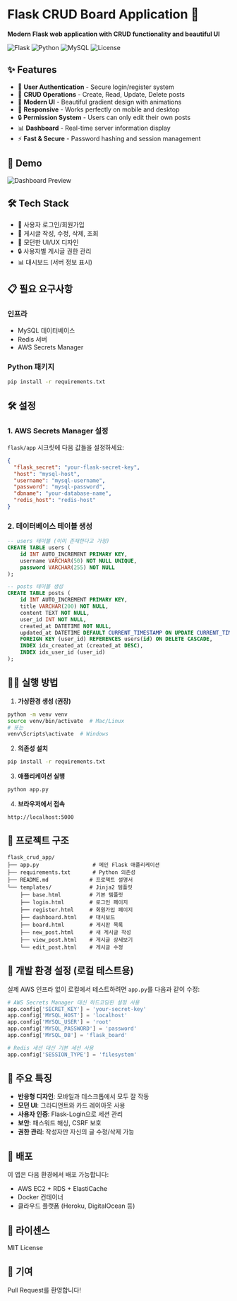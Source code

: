 # Flask CRUD Board Application 🚀

**Modern Flask web application with CRUD functionality and beautiful UI**

![Flask](https://img.shields.io/badge/Flask-2.3.3-green?style=flat-square&logo=flask)
![Python](https://img.shields.io/badge/Python-3.8+-blue?style=flat-square&logo=python)
![MySQL](https://img.shields.io/badge/MySQL-8.0+-orange?style=flat-square&logo=mysql)
![License](https://img.shields.io/badge/License-MIT-yellow?style=flat-square)

## ✨ Features

- 🔐 **User Authentication** - Secure login/register system
- 📝 **CRUD Operations** - Create, Read, Update, Delete posts
- 🎨 **Modern UI** - Beautiful gradient design with animations
- 📱 **Responsive** - Works perfectly on mobile and desktop
- 🔒 **Permission System** - Users can only edit their own posts
- 📊 **Dashboard** - Real-time server information display
- ⚡ **Fast & Secure** - Password hashing and session management

## 🎯 Demo

![Dashboard Preview](https://via.placeholder.com/800x400/667eea/white?text=Flask+CRUD+Board+Dashboard)

## 🛠️ Tech Stack

- 🔐 사용자 로그인/회원가입
- 📝 게시글 작성, 수정, 삭제, 조회
- 🎨 모던한 UI/UX 디자인
- 🔒 사용자별 게시글 권한 관리
- 📊 대시보드 (서버 정보 표시)

## 📋 필요 요구사항

### 인프라
- MySQL 데이터베이스
- Redis 서버
- AWS Secrets Manager

### Python 패키지
```bash
pip install -r requirements.txt
```

## 🛠️ 설정

### 1. AWS Secrets Manager 설정

`flask/app` 시크릿에 다음 값들을 설정하세요:

```json
{
  "flask_secret": "your-flask-secret-key",
  "host": "mysql-host",
  "username": "mysql-username", 
  "password": "mysql-password",
  "dbname": "your-database-name",
  "redis_host": "redis-host"
}
```

### 2. 데이터베이스 테이블 생성

```sql
-- users 테이블 (이미 존재한다고 가정)
CREATE TABLE users (
    id INT AUTO_INCREMENT PRIMARY KEY,
    username VARCHAR(50) NOT NULL UNIQUE,
    password VARCHAR(255) NOT NULL
);

-- posts 테이블 생성
CREATE TABLE posts (
    id INT AUTO_INCREMENT PRIMARY KEY,
    title VARCHAR(200) NOT NULL,
    content TEXT NOT NULL,
    user_id INT NOT NULL,
    created_at DATETIME NOT NULL,
    updated_at DATETIME DEFAULT CURRENT_TIMESTAMP ON UPDATE CURRENT_TIMESTAMP,
    FOREIGN KEY (user_id) REFERENCES users(id) ON DELETE CASCADE,
    INDEX idx_created_at (created_at DESC),
    INDEX idx_user_id (user_id)
);
```

## 🏃‍♂️ 실행 방법

1. **가상환경 생성 (권장)**
```bash
python -m venv venv
source venv/bin/activate  # Mac/Linux
# 또는
venv\Scripts\activate  # Windows
```

2. **의존성 설치**
```bash
pip install -r requirements.txt
```

3. **애플리케이션 실행**
```bash
python app.py
```

4. **브라우저에서 접속**
```
http://localhost:5000
```

## 📁 프로젝트 구조

```
flask_crud_app/
├── app.py                 # 메인 Flask 애플리케이션
├── requirements.txt       # Python 의존성
├── README.md             # 프로젝트 설명서
└── templates/            # Jinja2 템플릿
    ├── base.html         # 기본 템플릿
    ├── login.html        # 로그인 페이지
    ├── register.html     # 회원가입 페이지
    ├── dashboard.html    # 대시보드
    ├── board.html        # 게시판 목록
    ├── new_post.html     # 새 게시글 작성
    ├── view_post.html    # 게시글 상세보기
    └── edit_post.html    # 게시글 수정
```

## 🔧 개발 환경 설정 (로컬 테스트용)

실제 AWS 인프라 없이 로컬에서 테스트하려면 `app.py`를 다음과 같이 수정:

```python
# AWS Secrets Manager 대신 하드코딩된 설정 사용
app.config['SECRET_KEY'] = 'your-secret-key'
app.config['MYSQL_HOST'] = 'localhost'
app.config['MYSQL_USER'] = 'root'
app.config['MYSQL_PASSWORD'] = 'password'
app.config['MYSQL_DB'] = 'flask_board'

# Redis 세션 대신 기본 세션 사용
app.config['SESSION_TYPE'] = 'filesystem'
```

## 🎨 주요 특징

- **반응형 디자인**: 모바일과 데스크톱에서 모두 잘 작동
- **모던 UI**: 그라디언트와 카드 레이아웃 사용
- **사용자 인증**: Flask-Login으로 세션 관리
- **보안**: 패스워드 해싱, CSRF 보호
- **권한 관리**: 작성자만 자신의 글 수정/삭제 가능

## 🚀 배포

이 앱은 다음 환경에서 배포 가능합니다:
- AWS EC2 + RDS + ElastiCache
- Docker 컨테이너
- 클라우드 플랫폼 (Heroku, DigitalOcean 등)

## 📝 라이센스

MIT License

## 🤝 기여

Pull Request를 환영합니다!
